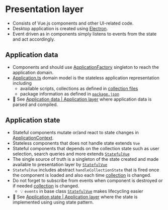 # Presentation layer

- Consists of Vue.js components and other UI-related code.
- Desktop application is created using [Electron](https://www.electronjs.org/).
- Event driven as in components simply listens to events from the state and act accordingly.

## Application data

- Components and should use [ApplicationFactory](./../src/application/ApplicationFactory.ts) singleton to reach the application domain.
- [Application.ts](../src/domain/Application.ts) domain model is the stateless application representation including
  - available scripts, collections as defined in [collection files](./collection-files.md)
  - package information as defined in [`package.json`](./../package.json)
- 📖 See [Application data | Application layer](./presentation.md#application-data) where application data is parsed and compiled.

## Application state

- Stateful components mutate or/and react to state changes in [ApplicationContext](./../src/application/Context/ApplicationContext.ts).
- Stateless components that does not handle state extends `Vue`
- Stateful components that depends on the collection state such as user selection, search queries and more extends [`StatefulVue`](./../src/presentation/StatefulVue.ts)
- The single source of truth is a singleton of the state created and made available to presentation layer by [`StatefulVue`](./../src/presentation/StatefulVue.ts)
- `StatefulVue` includes abstract `handleCollectionState` that is fired once the component is loaded and also each time [collection](./collection-files.md) is changed.
- Do not forget to subscribe from events when component is destroyed or if needed [collection](./collection-files.md) is changed.
  - 💡 `events` in base class [`StatefulVue`](./../src/presentation/StatefulVue.ts) makes lifecycling easier
- 📖 See [Application state | Application layer](./presentation.md#application-state) where the state is implemented using using state pattern.
